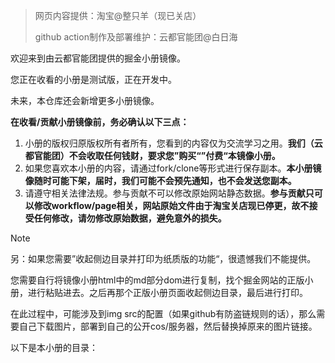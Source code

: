 >  网页内容提供：淘宝@整只羊（现已关店）
>
> github action制作及部署维护：云都官能团@白日海

欢迎来到由云都官能团提供的掘金小册镜像。


您正在收看的小册是测试版，正在开发中。

未来，本仓库还会新增更多小册镜像。


**在收看/贡献小册镜像前，务必确认以下三点：**

1. 小册的版权归原版权所有者所有，您看到的内容仅为交流学习之用。**我们（云都官能团）不会收取任何钱财，要求您”购买“”付费“本镜像小册。**
2. 如果您喜欢本小册的内容，请通过fork/clone等形式进行保存副本。**本小册镜像随时可能下架，届时，我们可能不会预先通知，也不会发送您副本。**
3. 请遵守相关法律法规。参与贡献不可以修改原始网站静态数据。**参与贡献只可以修改workflow/page相关，网站原始文件由于淘宝关店现已停更，故不接受任何修改，请勿修改原始数据，避免意外的损失。**

>[!note]
> 另：如果您需要”收起侧边目录并打印为纸质版的功能“，很遗憾我们不能提供。
>
> 您需要自行将镜像小册html中的md部分dom进行复制，找个掘金网站的正版小册，进行粘贴进去。之后再那个正版小册页面收起侧边目录，最后进行打印。
>
> 在此过程中，可能涉及到img src的配置（如果github有防盗链规则的话），那么需要自己下载图片，部署到自己的公开cos/服务器，然后替换掉原来的图片链接。

以下是本小册的目录：
